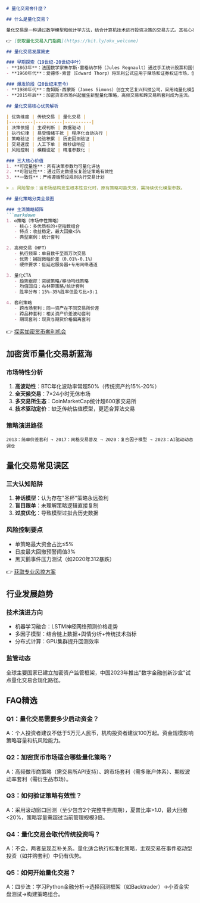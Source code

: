 ```markdown
# 量化交易夯什麼？

## 什么是量化交易？

量化交易是一种通过数学模型和统计学方法，结合计算机技术进行投资决策的交易方式。其核心在于利用海量数据挖掘潜在盈利规律，将投资逻辑转化为可验证、可复制的数学模型，并通过历史数据回测验证策略有效性。这种系统化交易模式能够有效规避人性弱点，例如行为金融学中的**确认偏误**（Confirmation Bias）——人类倾向于选择性接受支持自身观点的信息。

👉 [获取量化交易入门指南](https://bit.ly/okx_welcome)

## 量化交易发展简史

### 早期探索（19世纪-20世纪中叶）
- **1863年**：法国数学家朱尔斯·雷格纳尔特（Jules Regnault）通过手工统计股票和国债数据，发现高频交易可能导致亏损，首次提出市场波动存在统计规律。
- **1960年代**：爱德华·索普（Edward Thorp）将凯利公式应用于赌场和证券权证市场，创立全球首个量化对冲基金，连续30年保持正收益。

### 爆发阶段（20世纪末至今）
- **1980年代**：詹姆斯·西蒙斯（James Simons）创立文艺复兴科技公司，采用纯量化模型进行短线交易，旗下大奖章基金年均回报率高达66%。
- **2015年后**：加密货币市场兴起催生新型量化策略，高频交易和跨交易所套利成为主流。

## 量化交易核心优势解析

| 优势维度 | 传统交易 | 量化交易 |
|---------|----------|----------|
| 决策依据 | 主观判断 | 数据驱动 |
| 执行纪律 | 易受情绪干扰 | 程序化自动执行 |
| 策略验证 | 经验积累 | 历史回测验证 |
| 交易速度 | 人工下单 | 微秒级响应 |
| 风险控制 | 模糊设定 | 精准参数化 |

### 三大核心价值
1. **可度量性**：所有决策参数均可量化评估
2. **可验证性**：通过历史数据反复验证策略有效性
3. **一致性**：严格遵循预设规则执行交易计划

> ⚠️ 风险警示：当市场结构发生根本性变化时，原有策略可能失效，需持续优化模型参数。

## 量化策略分类全景图

### 主流策略矩阵
```markdown
1. α策略（市场中性策略）
   - 核心：多优质标的+空指数组合
   - 特点：收益稳定，最大回撤<5%
   - 典型案例：统计套利

2. 高频交易（HFT）
   - 执行频率：单日数千至百万次交易
   - 优势：捕捉微幅价差（0.01%-0.1%）
   - 硬件要求：低延迟服务器+专用网络通道

3. 量化CTA
   - 趋势跟踪：突破策略/移动均线策略
   - 均值回归：布林带策略/统计套利
   - 胜率分布：15%-35%胜率但盈亏比>3:1

4. 套利策略
   - 跨市场套利：同一资产在不同交易所价差
   - 跨品种套利：相关资产价差波动套利
   - 期现套利：现货与期货价格偏离套利
```

👉 [探索加密货币套利机会](https://bit.ly/okx_welcome)

## 加密货币量化交易新蓝海

### 市场特性分析
1. **高波动性**：BTC年化波动率常超50%（传统资产约15%-20%）
2. **全天候交易**：7×24小时无休市场
3. **多交易所生态**：CoinMarketCap统计超600家交易所
4. **技术驱动定价**：缺乏传统估值模型，更适合算法交易

### 策略演进路径
```
2013：简单价差套利 → 2017：网格交易普及 → 2020：复合因子模型 → 2023：AI驱动动态调仓
```

## 量化交易常见误区

### 三大认知陷阱
1. **神话模型**：认为存在"圣杯"策略永远盈利
2. **盲目跟单**：未理解策略逻辑直接复制
3. **过度优化**：导致模型过拟合历史数据

### 风险控制要点
- 单策略最大资金占比≤5%
- 日度最大回撤预警阈值3%
- 黑天鹅事件压力测试（如2020年312暴跌）

👉 [获取专业风控方案](https://bit.ly/okx_welcome)

## 行业发展趋势

### 技术演进方向
- 机器学习融合：LSTM神经网络预测价格走势
- 多因子模型：结合链上数据+舆情分析+传统技术指标
- 分布式计算：GPU集群提升回测效率

### 监管动态
全球主要国家已建立加密资产监管框架，中国2023年推出"数字金融创新沙盒"试点量化交易合规化路径。

## FAQ精选

### Q1：量化交易需要多少启动资金？
A：个人投资者建议不低于5万元人民币，机构投资者建议100万起。资金规模影响策略容量和抗风险能力。

### Q2：加密货币市场适合哪些量化策略？
A：高频做市商策略（需交易所API支持）、跨市场套利（需多账户体系）、期权波动率套利（需衍生品市场）。

### Q3：如何验证策略有效性？
A：采用滚动窗口回测（至少包含2个完整牛熊周期），夏普比率>1.0，最大回撤<20%，策略容量需超过当前管理规模3倍。

### Q4：量化交易会取代传统投资吗？
A：不会，两者呈现互补关系。量化适合执行标准化策略，主观交易在事件驱动型投资（如并购套利）中仍有优势。

### Q5：如何开始量化交易？
A：四步法：学习Python金融分析→选择回测框架（如Backtrader）→小资金实盘测试→构建策略组合。
```